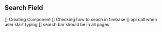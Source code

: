 ## Search Field

[] Creating Component
[] Checking how to seach in firebase
[] api call when user start typing
[] search bar should be in all pages
